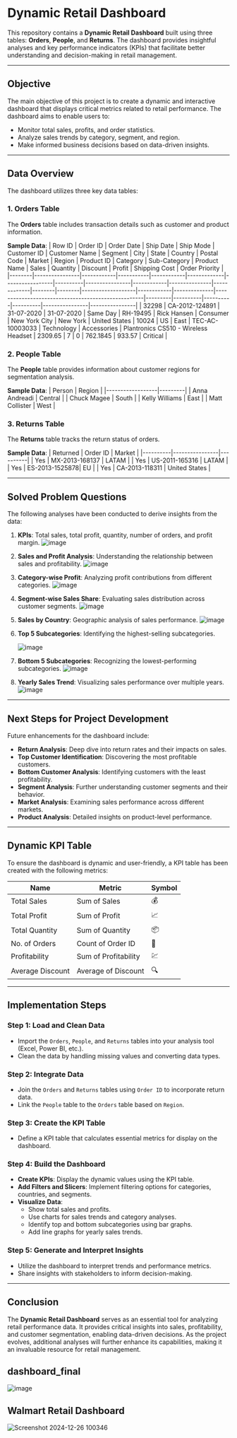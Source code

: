 # Dynamic Retail Dashboard

This repository contains a **Dynamic Retail Dashboard** built using three tables: **Orders**, **People**, and **Returns**. The dashboard provides insightful analyses and key performance indicators (KPIs) that facilitate better understanding and decision-making in retail management.

---

## Objective

The main objective of this project is to create a dynamic and interactive dashboard that displays critical metrics related to retail performance. The dashboard aims to enable users to:
- Monitor total sales, profits, and order statistics.
- Analyze sales trends by category, segment, and region.
- Make informed business decisions based on data-driven insights.

---

## Data Overview

The dashboard utilizes three key data tables:

### 1. Orders Table

The **Orders** table includes transaction details such as customer and product information.

**Sample Data**:
| Row ID | Order ID       | Order Date | Ship Date | Ship Mode  | Customer ID | Customer Name   | Segment  | City           | State      | Country       | Postal Code | Market | Region | Product ID        | Category   | Sub-Category | Product Name                                        | Sales   | Quantity | Discount | Profit   | Shipping Cost | Order Priority |
|--------|----------------|------------|-----------|------------|-------------|-----------------|----------|----------------|------------|---------------|-------------|--------|--------|-------------------|------------|--------------|----------------------------------------------------|---------|----------|----------|----------|----------------|----------------|
| 32298  | CA-2012-124891 | 31-07-2020 | 31-07-2020 | Same Day   | RH-19495    | Rick Hansen     | Consumer | New York City  | New York   | United States | 10024       | US     | East   | TEC-AC-10003033   | Technology | Accessories  | Plantronics CS510 - Wireless Headset               | 2309.65 | 7        | 0        | 762.1845 | 933.57        | Critical       |

### 2. People Table

The **People** table provides information about customer regions for segmentation analysis.

**Sample Data**:
| Person           | Region  |
|------------------|---------|
| Anna Andreadi    | Central |
| Chuck Magee      | South   |
| Kelly Williams   | East    |
| Matt Collister   | West    |

### 3. Returns Table

The **Returns** table tracks the return status of orders.

**Sample Data**:
| Returned | Order ID       | Market   |
|----------|----------------|----------|
| Yes      | MX-2013-168137 | LATAM    |
| Yes      | US-2011-165316 | LATAM    |
| Yes      | ES-2013-1525878| EU       |
| Yes      | CA-2013-118311 | United States |

---

## Solved Problem Questions

The following analyses have been conducted to derive insights from the data:

1. **KPIs**: Total sales, total profit, quantity, number of orders, and profit margin.
   ![image](https://github.com/user-attachments/assets/1f74e74a-07ac-42f0-bc03-0d3cd6859118)

2. **Sales and Profit Analysis**: Understanding the relationship between sales and profitability.
   ![image](https://github.com/user-attachments/assets/4fa5251d-af1c-4212-8437-3079e867b1ad)

3. **Category-wise Profit**: Analyzing profit contributions from different categories.
   ![image](https://github.com/user-attachments/assets/60f6e6d9-6906-43ce-b53e-dbd837802fb8)

4. **Segment-wise Sales Share**: Evaluating sales distribution across customer segments.
    ![image](https://github.com/user-attachments/assets/7286208c-08e5-4f80-847e-b03c7256239a)

5. **Sales by Country**: Geographic analysis of sales performance.
     ![image](https://github.com/user-attachments/assets/75bd12fe-dc2a-4234-919f-8de1950c17f5)

6. **Top 5 Subcategories**: Identifying the highest-selling subcategories.

    ![image](https://github.com/user-attachments/assets/dd0165fa-4357-4179-a360-feb08d24c816)

8. **Bottom 5 Subcategories**: Recognizing the lowest-performing subcategories.
      ![image](https://github.com/user-attachments/assets/a48a4c2b-5ab9-44dd-8870-b5b675d13c2d)

9. **Yearly Sales Trend**: Visualizing sales performance over multiple years.
        ![image](https://github.com/user-attachments/assets/d1a41f16-9a8f-45fe-9136-f44de5f2be76)

---

## Next Steps for Project Development

Future enhancements for the dashboard include:
- **Return Analysis**: Deep dive into return rates and their impacts on sales.
- **Top Customer Identification**: Discovering the most profitable customers.
- **Bottom Customer Analysis**: Identifying customers with the least profitability.
- **Segment Analysis**: Further understanding customer segments and their behavior.
- **Market Analysis**: Examining sales performance across different markets.
- **Product Analysis**: Detailed insights on product-level performance.

---

## Dynamic KPI Table

To ensure the dashboard is dynamic and user-friendly, a KPI table has been created with the following metrics:

| Name           | Metric                | Symbol |
|----------------|-----------------------|--------|
| Total Sales    | Sum of Sales          | 💰     |
| Total Profit   | Sum of Profit         | 📈     |
| Total Quantity | Sum of Quantity       | 📦     |
| No. of Orders  | Count of Order ID     | 🛒     |
| Profitability  | Sum of Profitability  | 💹     |
| Average Discount | Average of Discount  | 🔍     |

---

## Implementation Steps

### Step 1: Load and Clean Data
- Import the `Orders`, `People`, and `Returns` tables into your analysis tool (Excel, Power BI, etc.).
- Clean the data by handling missing values and converting data types.

### Step 2: Integrate Data
- Join the `Orders` and `Returns` tables using `Order ID` to incorporate return data.
- Link the `People` table to the `Orders` table based on `Region`.

### Step 3: Create the KPI Table
- Define a KPI table that calculates essential metrics for display on the dashboard.

### Step 4: Build the Dashboard
- **Create KPIs**: Display the dynamic values using the KPI table.
- **Add Filters and Slicers**: Implement filtering options for categories, countries, and segments.
- **Visualize Data**:
  - Show total sales and profits.
  - Use charts for sales trends and category analyses.
  - Identify top and bottom subcategories using bar graphs.
  - Add line graphs for yearly sales trends.

### Step 5: Generate and Interpret Insights
- Utilize the dashboard to interpret trends and performance metrics.
- Share insights with stakeholders to inform decision-making.

---

## Conclusion

The **Dynamic Retail Dashboard** serves as an essential tool for analyzing retail performance data. It provides critical insights into sales, profitability, and customer segmentation, enabling data-driven decisions. As the project evolves, additional analyses will further enhance its capabilities, making it an invaluable resource for retail management.

## dashboard_final
![image](https://github.com/user-attachments/assets/785de72c-4182-4cc2-8c04-89306903b0a3)

## Walmart Retail Dashboard

![Screenshot 2024-12-26 100346](https://github.com/user-attachments/assets/733f1a51-198b-4980-9580-bc494918e552)




